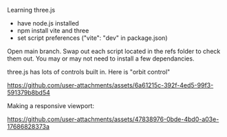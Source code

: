 Learning three.js

<ul>
<li>have node.js installed</li>
<li>npm install vite and three</li>  
<li>set script preferences ("vite": "dev" in package.json)</li>
</ul>

Open main branch. Swap out each script located in the refs folder to check them out. You may or may not need to install a few dependancies. 


three.js has lots of controls built in. Here is "orbit control"

https://github.com/user-attachments/assets/6a61215c-392f-4ed5-99f3-591379b8bd54

Making a responsive viewport:

https://github.com/user-attachments/assets/47838976-0bde-4bd0-a03e-17686828373a







